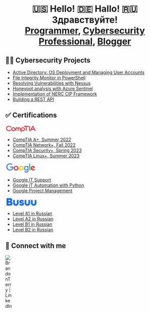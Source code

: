 



<h1 align="center">🇺🇸 Hello! 🇩🇪 Hallo! 🇷🇺 Здравствуйте!<br/><a href="https://github.com/bdev-1">Programmer</a>, <a href="https://www.linkedin.com/in/brandondiazterry/">Cybersecurity Professional</a>, <a href="https://brandon-terry.wixsite.com/projects">Blogger</a></h1>

<h2>👨‍💻 Cybersecurity Projects</h2>

  - [Active Directory: OS Deployment and Managing User Accounts]()
  - [File Integrity Monitor in PowerShell]()
  - [Resolving Vulnerabilities with Nessus]()
  - [Honeypot analysis with Azure Sentinel]()
  - [Implementation of NERC CIP Framework]()
  - [Building a REST API]()

<h2>✅ Certifications</h2>

<img align="center" src="https://github.com/bdev-1/bdev-1/blob/main/comptia.png" width="100"> 


  - [CompTIA A+, Summer 2022]()
  - [CompTIA Network+, Fall 2022]()  
  - [CompTIA Security+, Spring 2023]()
  - [CompTIA Linux+, Summer 2023]()

<img align="center" src="https://github.com/bdev-1/bdev-1/blob/main/google.png" width="100"> 

  - [Google IT Support](https://www.credly.com/badges/4f11440b-b9be-439d-b9ad-cbe57d9d7761)
  - [Google IT Automation with Python]()
  - [Google Project Management]()

<img align="center" src="https://github.com/bdev-1/bdev-1/blob/main/busuu.png" width="100"> 

  - [Level A1 in Russian]()
  - [Level A2 in Russian]()
  - [Level B1 in Russian]()
  - [Level B2 in Russian]()

<h2>🤳 Connect with me</h2>

[<img align="left" alt="BrandonTerry | LinkedIn" width="22px" src="https://cdn.jsdelivr.net/npm/simple-icons@v3/icons/linkedin.svg" />][linkedin]

[linkedin]:https://linkedin.com/in/brandondiazterry 

